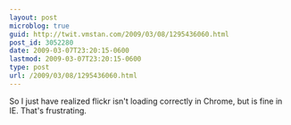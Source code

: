 ```yaml
---
layout: post
microblog: true
guid: http://twit.vmstan.com/2009/03/08/1295436060.html
post_id: 3052280
date: 2009-03-07T23:20:15-0600
lastmod: 2009-03-07T23:20:15-0600
type: post
url: /2009/03/08/1295436060.html
---
```

So I just have realized flickr isn't loading correctly in Chrome, but is fine in IE. That's frustrating.
